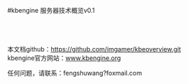 #kbengine 服务器技术概览v0.1
<br/>
<br/>
<br/>
<br/>
<br/>
  本文档github：https://github.com/imgamer/kbeoverview.git  
  kbengine官方网站：www.kbengine.org  
  
  任何问题，请联系：fengshuwang?foxmail.com
<br/>
